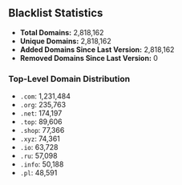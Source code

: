 ## Blacklist Statistics

- **Total Domains:** 2,818,162
- **Unique Domains:** 2,818,162
- **Added Domains Since Last Version:** 2,818,162
- **Removed Domains Since Last Version:** 0

### Top-Level Domain Distribution

-  `.com`: 1,231,484
-  `.org`: 235,763
-  `.net`: 174,197
-  `.top`: 89,606
-  `.shop`: 77,366
-  `.xyz`: 74,361
-  `.io`: 63,728
-  `.ru`: 57,098
-  `.info`: 50,188
-  `.pl`: 48,591
